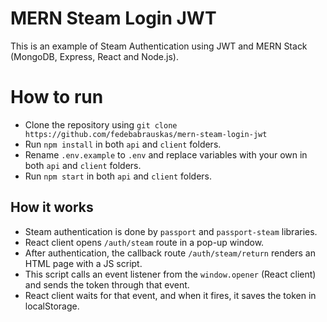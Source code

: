 # MERN Steam Login JWT

This is an example of Steam Authentication using JWT and MERN Stack (MongoDB, Express, React and Node.js).

# How to run

- Clone the repository using
  `git clone https://github.com/fedebabrauskas/mern-steam-login-jwt`
- Run `npm install` in both `api` and `client` folders.
- Rename `.env.example` to `.env` and replace variables with your own in both `api` and `client` folders.
- Run `npm start` in both `api` and `client` folders.

## How it works

- Steam authentication is done by `passport` and `passport-steam` libraries.
- React client opens `/auth/steam` route in a pop-up window.
- After authentication, the callback route `/auth/steam/return` renders an HTML page with a JS script.
- This script calls an event listener from the `window.opener` (React client) and sends the token through that event.
- React client waits for that event, and when it fires, it saves the token in localStorage.
